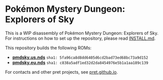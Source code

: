 # Pokémon Mystery Dungeon: Explorers of Sky

This is a WIP disassembly of Pokémon Mystery Dungeon: Explorers of Sky. For instructions on how to set up the repository, please read [INSTALL.md](INSTALL.md).

This repository builds the following ROMs:

* [**pmdsky.us.nds**](https://datomatic.no-intro.org/index.php?page=show_record&s=28&n=4273) `sha1: 5fa96ca8d8dd6405d6cd2bad73ed68bc73a9d152`
* [**pmdsky.eu.nds**](https://datomatic.no-intro.org/index.php?page=show_record&s=28&n=4468) `sha1: c838a5adf1ed32d2da8454976e5b1a1aa189c139`

For contacts and other pret projects, see [pret.github.io](https://pret.github.io/).
